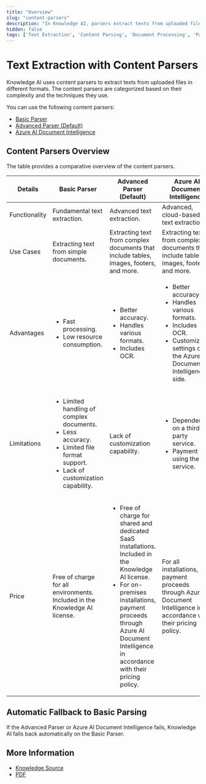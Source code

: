 ```yaml
---
title: "Overview"
slug: "content-parsers"
description: "In Knowledge AI, parsers extract texts from uploaded files in different formats. These parsers are categorized based on their complexity and the techniques they use."
hidden: false
tags: ['Text Extraction', 'Content Parsing', 'Document Processing', 'Parsers', 'OCR', 'Knowledge Processing', 'Data Extraction']
---
```


# Text Extraction with Content Parsers

Knowledge AI uses content parsers to extract texts from uploaded files in different formats. The content parsers are categorized based on their complexity and the techniques they use.

You can use the following content parsers:

- [Basic Parser](basic-parser.md)
- [Advanced Parser (Default)](advanced-parser.md)
- [Azure AI Document Intelligence](azure-ai.md)

## Content Parsers Overview

The table provides a comparative overview of the content parsers.

| Details       | Basic Parser                                                                                                                                                      | Advanced Parser (Default)                                                                                                                                                                                                                                   | Azure AI Document Intelligence                                                                                                                                      |
|---------------|-------------------------------------------------------------------------------------------------------------------------------------------------------------------|-------------------------------------------------------------------------------------------------------------------------------------------------------------------------------------------------------------------------------------------------------------|---------------------------------------------------------------------------------------------------------------------------------------------------------------------|
| Functionality | Fundamental text extraction.                                                                                                                                      | Advanced text extraction.                                                                                                                                                                                                                                   | Advanced, cloud-based text extraction.                                                                                                                              |
| Use Cases     | Extracting text from simple documents.                                                                                                                            | Extracting text from complex documents that include tables, images, footers, and more.                                                                                                                                                                      | Extracting text from complex documents that include tables, images, footers, and more.                                                                              |
| Advantages    | <ul><li>Fast processing.</li><li>Low resource consumption.</li></ul>                                                                                              | <ul><li>Better accuracy.</li><li>Handles various formats.</li><li>Includes OCR.</li></ul>                                                                                                                                                                   | <ul><li>Better accuracy.</li><li>Handles various formats.</li><li>Includes OCR.</li><li>Customizable settings on the Azure AI Document Intelligence side.</li></ul> |
| Limitations   | <ul><li>Limited handling of complex documents. </li><li>Less accuracy. </li><li>Limited file format support. </li><li>Lack of customization capability.</li></ul> | Lack of customization capability.                                                                                                                                                                                                                           | <ul><li>Dependency on a third-party service. </li><li>Payment for using the service.</li></ul>                                                                      |
| Price         | Free of charge for all environments. Included in the Knowledge AI license.                                                                                        | <ul><li>Free of charge for shared and dedicated SaaS installations. Included in the Knowledge AI license.</li><li>For on-premises installations, payment proceeds through Azure AI Document Intelligence in accordance with their pricing policy.</li></ul> | For all installations, payment proceeds through Azure AI Document Intelligence in accordance with their pricing policy.                                             |

## Automatic Fallback to Basic Parsing

If the Advanced Parser or Azure AI Document Intelligence fails, Knowledge AI falls back automatically on the Basic Parser.

## More Information

- [Knowledge Source](../knowledge-source.md#knowledge-source)
- [PDF](../../knowledge-source/text-formats/pdf.md)